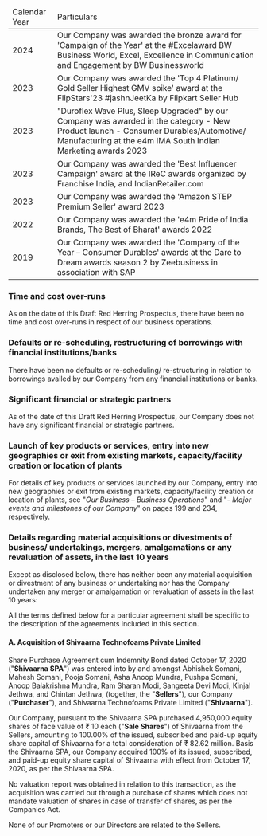<table><thead><tr><td>Calendar Year</td><td>Particulars</td></tr></thead><tbody><tr><td>2024</td><td>Our Company was awarded the bronze award for 'Campaign of the Year' at the #Excelaward BW Business World, Excel, Excellence in Communication and Engagement by BW Businessworld</td></tr><tr><td>2023</td><td>Our Company was awarded the 'Top 4 Platinum/ Gold Seller Highest GMV spike' award at the FlipStars'23 #jashnJeetKa by Flipkart Seller Hub</td></tr><tr><td>2023</td><td>"Duroflex Wave Plus, Sleep Upgraded" by our Company was awarded in the category - New Product launch - Consumer Durables/Automotive/ Manufacturing at the e4m IMA South Indian Marketing awards 2023</td></tr><tr><td>2023</td><td>Our Company was awarded the 'Best Influencer Campaign' award at the IReC awards organized by Franchise India, and IndianRetailer.com</td></tr><tr><td>2023</td><td>Our Company was awarded the 'Amazon STEP Premium Seller' award 2023</td></tr><tr><td>2022</td><td>Our Company was awarded the 'e4m Pride of India Brands, The Best of Bharat' awards 2022</td></tr><tr><td>2019</td><td>Our Company was awarded the 'Company of the Year – Consumer Durables' awards at the Dare to Dream awards season 2 by Zeebusiness in association with SAP</td></tr></tbody></table>

### Time and cost over-runs

As on the date of this Draft Red Herring Prospectus, there have been no time and cost over-runs in respect of our business operations.

### Defaults or re-scheduling, restructuring of borrowings with financial institutions/banks

There have been no defaults or re-scheduling/ re-structuring in relation to borrowings availed by our Company from any financial institutions or banks.

### Significant financial or strategic partners

As of the date of this Draft Red Herring Prospectus, our Company does not have any significant financial or strategic partners.

### Launch of key products or services, entry into new geographies or exit from existing markets, capacity/facility creation or location of plants

For details of key products or services launched by our Company, entry into new geographies or exit from existing markets, capacity/facility creation or location of plants, see "*Our Business – Business Operations*" and "*- Major events and milestones of our Company*" on pages 199 and 234, respectively.

### Details regarding material acquisitions or divestments of business/ undertakings, mergers, amalgamations or any revaluation of assets, in the last 10 years

Except as disclosed below, there has neither been any material acquisition or divestment of any business or undertaking nor has the Company undertaken any merger or amalgamation or revaluation of assets in the last 10 years:

All the terms defined below for a particular agreement shall be specific to the description of the agreements included in this section.

#### A. Acquisition of Shivaarna Technofoams Private Limited

Share Purchase Agreement cum Indemnity Bond dated October 17, 2020 ("**Shivaarna SPA**") was entered into by and amongst Abhishek Somani, Mahesh Somani, Pooja Somani, Asha Anoop Mundra, Pushpa Somani, Anoop Balakrishna Mundra, Ram Sharan Modi, Sangeeta Devi Modi, Kinjal Jethwa, and Chintan Jethwa, (together, the "**Sellers**"), our Company ("**Purchaser**"), and Shivaarna Technofoams Private Limited ("**Shivaarna**").

Our Company, pursuant to the Shivaarna SPA purchased 4,950,000 equity shares of face value of ₹ 10 each ("**Sale Shares**") of Shivaarna from the Sellers, amounting to 100.00% of the issued, subscribed and paid-up equity share capital of Shivaarna for a total consideration of ₹ 82.62 million. Basis the Shivaarna SPA, our Company acquired 100% of its issued, subscribed, and paid-up equity share capital of Shivaarna with effect from October 17, 2020, as per the Shivaarna SPA.

No valuation report was obtained in relation to this transaction, as the acquisition was carried out through a purchase of shares which does not mandate valuation of shares in case of transfer of shares, as per the Companies Act.

None of our Promoters or our Directors are related to the Sellers.